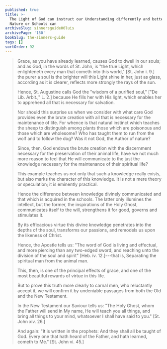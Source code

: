```yaml
---
published: true
title: >-
  The Light of God can instruct our Understanding differently and better than
  Nature or Schools can
archiveSlug: sinnersguide00luis
archivePage: '150'
bookSlug: the-sinners-guide
tags: []
sortOrder: 92
---
```


> Grace, as you have already learned, causes God to dwell in our souls; and as God, in the words of St. John, is "the true Light, which enlighteneth every man that cometh into this world," [St. John i. 9.] the purer a soul is the brighter will this Light shine in her, just as glass, according as it is clearer, reflects more strongly the rays of the sun.
> 
> Hence, St. Augustine calls God the "wisdom of a purified soul," ["De Lib. Arbit.," L. 2.] because He fills her with His light, which enables her to apprehend all that is necessary for salvation.
> 
> Nor should this surprise us when we consider with what care God provides even the brute creation with all that is necessary for the maintenance of life. For whence is that natural instinct which teaches the sheep to distinguish among plants those which are poisonous and those which are wholesome? Who has taught them to run from the wolf and to follow the dog? Was it not God, the Author of nature?
> 
> Since, then, God endows the brute creation with the discernment necessary for the preservation of their animal life, have we not much more reason to feel that He will communicate to the just the knowledge necessary for the maintenance of their spiritual life?
> 
> This example teaches us not only that such a knowledge really exists, but also marks the character of this knowledge. It is not a mere theory or speculation; it is eminently practical.
> 
> Hence the difference between knowledge divinely communicated and that which is acquired in the schools. The latter only illumines the intellect, but the former, the inspirations of the Holy Ghost, communicates itself to the will, strengthens it for good, governs and stimulates it.
> 
> By its efficacious virtue this divine knowledge penetrates into the depths of the soul, transforms our passions, and remodels us upon the likeness of Christ.
> 
> Hence, the Apostle tells us: "The word of God is living and effectual, and more piercing than any two-edged sword, and reaching unto the division of the soul and spirit" [Heb. iv. 12.]---that is, Separating the spiritual man from the animal man.
> 
> This, then, is one of the principal effects of grace, and one of the most beautiful rewards of virtue in this life.
> 
> But to prove this truth more clearly to carnal men, who reluctantly accept it, we will confirm it by undeniable passages from both the Old and the New Testament.
> 
> In the New Testament our Saviour tells us: "The Holy Ghost, whom the Father will send in My name, He will teach you all things, and bring all things to your mind, whatsoever I shall have said to you." [St. John xiv. 26.]
> 
> And again: "It is written in the prophets: And they shall all be taught of God. Every one that hath heard of the Father, and hath learned, cometh to Me." [St. John vi. 45.]

